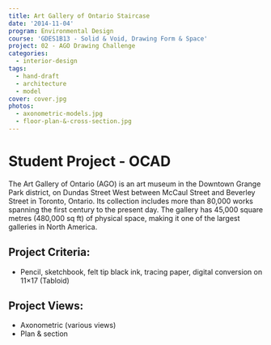 ```yaml
---
title: Art Gallery of Ontario Staircase
date: '2014-11-04'
program: Environmental Design
course: 'GDES1B13 - Solid & Void, Drawing Form & Space'
project: 02 - AGO Drawing Challenge
categories:
  - interior-design
tags:
  - hand-draft
  - architecture
  - model
cover: cover.jpg
photos:
  - axonometric-models.jpg
  - floor-plan-&-cross-section.jpg
---
```

# Student Project - OCAD
The Art Gallery of Ontario (AGO) is an art museum in the Downtown Grange Park district, on Dundas Street West between McCaul Street and Beverley Street in Toronto, Ontario. Its collection includes more than 80,000 works spanning the first century to the present day. The gallery has 45,000 square metres (480,000 sq ft) of physical space, making it one of the largest galleries in North America.

## Project Criteria:
* Pencil, sketchbook, felt tip black ink, tracing paper, digital conversion on 11×17 (Tabloid)

## Project Views:
* Axonometric (various views)
* Plan & section
